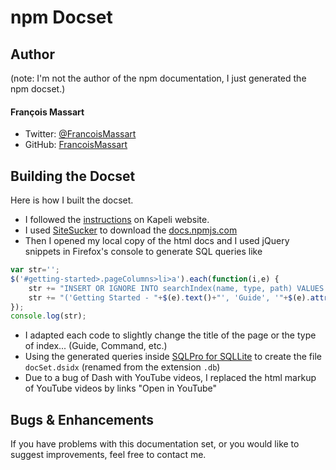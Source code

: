 # npm Docset

## Author

(note: I'm not the author of the npm documentation, I just generated the npm docset.)

#### François Massart

- Twitter: [@FrancoisMassart](https://twitter.com/FrancoisMassart)
- GitHub: [FrancoisMassart](https://github.com/FrancoisMassart)

## Building the Docset

Here is how I built the docset.
- I followed the [instructions](http://kapeli.com/docsets) on Kapeli website.
- I used [SiteSucker](http://ricks-apps.com/osx/sitesucker/index.html) to download the [docs.npmjs.com](https://docs.npmjs.com/)
- Then I opened my local copy of the html docs and I used jQuery snippets in Firefox's console to generate SQL queries like
```javascript
var str='';
$('#getting-started>.pageColumns>li>a').each(function(i,e) {
    str += "INSERT OR IGNORE INTO searchIndex(name, type, path) VALUES ";
    str += "('Getting Started - "+$(e).text()+"', 'Guide', '"+$(e).attr('href')+"');\n";
});
console.log(str);
```
- I adapted each code to slightly change the title of the page or the type of index... (Guide, Command, etc.)
- Using the generated queries inside [SQLPro for SQLLite](http://sqlitepro.com) to create the file `docSet.dsidx` (renamed from the extension `.db`)
- Due to a bug of Dash with YouTube videos, I replaced the html markup of YouTube videos by links "Open in YouTube"

## Bugs & Enhancements

If you have problems with this documentation set, or you would like to suggest
improvements, feel free to contact me.
